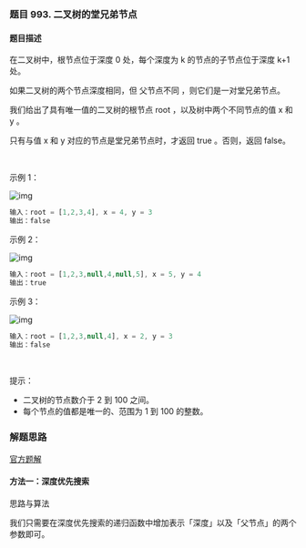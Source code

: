 ### 题目 993. 二叉树的堂兄弟节点
#### 题目描述
在二叉树中，根节点位于深度 0 处，每个深度为 k 的节点的子节点位于深度 k+1 处。

如果二叉树的两个节点深度相同，但 父节点不同 ，则它们是一对堂兄弟节点。

我们给出了具有唯一值的二叉树的根节点 root ，以及树中两个不同节点的值 x 和 y 。

只有与值 x 和 y 对应的节点是堂兄弟节点时，才返回 true 。否则，返回 false。

 

示例 1：

![img](993-1.png)

```js
输入：root = [1,2,3,4], x = 4, y = 3
输出：false
```
示例 2：

![img](993-2.png)

```js
输入：root = [1,2,3,null,4,null,5], x = 5, y = 4
输出：true
```
示例 3：

![img](993-3.png)

```js
输入：root = [1,2,3,null,4], x = 2, y = 3
输出：false
```
 

提示：

- 二叉树的节点数介于 2 到 100 之间。
- 每个节点的值都是唯一的、范围为 1 到 100 的整数。
 

### 解题思路
[官方题解](https://leetcode-cn.com/problems/cousins-in-binary-tree/solution/er-cha-shu-de-tang-xiong-di-jie-dian-by-mfh2d/)

#### 方法一：深度优先搜索
思路与算法

我们只需要在深度优先搜索的递归函数中增加表示「深度」以及「父节点」的两个参数即可。

